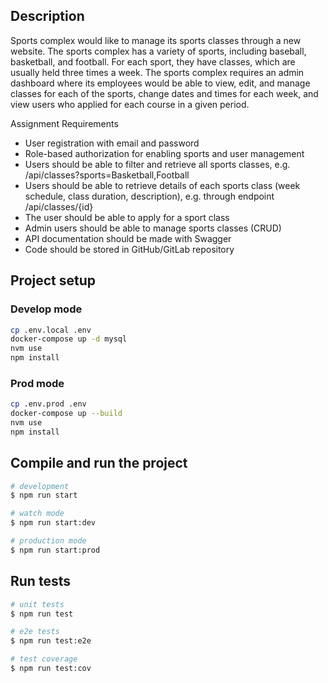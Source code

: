 ## Description

Sports complex would like to manage its sports classes through a new website. The sports complex
has a variety of sports, including baseball, basketball, and football. For each sport, they have classes,
which are usually held three times a week. The sports complex requires an admin dashboard where
its employees would be able to view, edit, and manage classes for each of the sports, change dates
and times for each week, and view users who applied for each course in a given period.

Assignment Requirements
- User registration with email and password
- Role-based authorization for enabling sports and user management
- Users should be able to filter and retrieve all sports classes, e.g.
/api/classes?sports=Basketball,Football
- Users should be able to retrieve details of each sports class (week schedule, class duration,
description), e.g. through endpoint /api/classes/{id}
- The user should be able to apply for a sport class
- Admin users should be able to manage sports classes (CRUD)
- API documentation should be made with Swagger
- Code should be stored in GitHub/GitLab repository

## Project setup

### Develop mode

```bash
cp .env.local .env
docker-compose up -d mysql
nvm use
npm install
```

### Prod mode

```bash
cp .env.prod .env
docker-compose up --build
nvm use
npm install
```

## Compile and run the project

```bash
# development
$ npm run start

# watch mode
$ npm run start:dev

# production mode
$ npm run start:prod
```

## Run tests

```bash
# unit tests
$ npm run test

# e2e tests
$ npm run test:e2e

# test coverage
$ npm run test:cov
```
